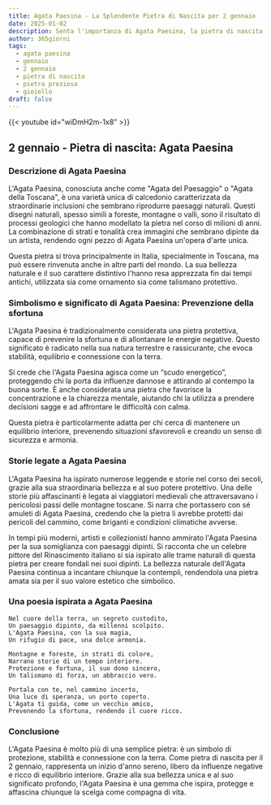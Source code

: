```yaml
---
title: Agata Paesina - La Splendente Pietra di Nascita per 2 gennaio
date: 2025-01-02
description: Senta l'importanza di Agata Paesina, la pietra di nascita di 2 gennaio che simboleggia Prevenzione della sfortuna. Lasci che la sua bellezza e il suo significato illuminino la sua giornata.
author: 365giorni
tags:
  - agata paesina
  - gennaio
  - 2 gennaio
  - pietra di nascita
  - pietra preziosa
  - gioiello
draft: false
---
```


{{< youtube id="wiDmH2m-1x8" >}}

## 2 gennaio - Pietra di nascita: Agata Paesina

### Descrizione di Agata Paesina

L'Agata Paesina, conosciuta anche come "Agata del Paesaggio" o "Agata della Toscana", è una varietà unica di calcedonio caratterizzata da straordinarie inclusioni che sembrano riprodurre paesaggi naturali. Questi disegni naturali, spesso simili a foreste, montagne o valli, sono il risultato di processi geologici che hanno modellato la pietra nel corso di milioni di anni. La combinazione di strati e tonalità crea immagini che sembrano dipinte da un artista, rendendo ogni pezzo di Agata Paesina un'opera d'arte unica.

Questa pietra si trova principalmente in Italia, specialmente in Toscana, ma può essere rinvenuta anche in altre parti del mondo. La sua bellezza naturale e il suo carattere distintivo l'hanno resa apprezzata fin dai tempi antichi, utilizzata sia come ornamento sia come talismano protettivo.

### Simbolismo e significato di Agata Paesina: Prevenzione della sfortuna

L'Agata Paesina è tradizionalmente considerata una pietra protettiva, capace di prevenire la sfortuna e di allontanare le energie negative. Questo significato è radicato nella sua natura terrestre e rassicurante, che evoca stabilità, equilibrio e connessione con la terra.

Si crede che l'Agata Paesina agisca come un “scudo energetico”, proteggendo chi la porta da influenze dannose e attirando al contempo la buona sorte. È anche considerata una pietra che favorisce la concentrazione e la chiarezza mentale, aiutando chi la utilizza a prendere decisioni sagge e ad affrontare le difficoltà con calma.

Questa pietra è particolarmente adatta per chi cerca di mantenere un equilibrio interiore, prevenendo situazioni sfavorevoli e creando un senso di sicurezza e armonia.

### Storie legate a Agata Paesina

L'Agata Paesina ha ispirato numerose leggende e storie nel corso dei secoli, grazie alla sua straordinaria bellezza e al suo potere protettivo. Una delle storie più affascinanti è legata ai viaggiatori medievali che attraversavano i pericolosi passi delle montagne toscane. Si narra che portassero con sé amuleti di Agata Paesina, credendo che la pietra li avrebbe protetti dai pericoli del cammino, come briganti e condizioni climatiche avverse.

In tempi più moderni, artisti e collezionisti hanno ammirato l'Agata Paesina per la sua somiglianza con paesaggi dipinti. Si racconta che un celebre pittore del Rinascimento italiano si sia ispirato alle trame naturali di questa pietra per creare fondali nei suoi dipinti. La bellezza naturale dell'Agata Paesina continua a incantare chiunque la contempli, rendendola una pietra amata sia per il suo valore estetico che simbolico.

### Una poesia ispirata a Agata Paesina

	Nel cuore della terra, un segreto custodito,  
	Un paesaggio dipinto, da millenni scolpito.  
	L'Agata Paesina, con la sua magia,  
	Un rifugio di pace, una dolce armonia.
	
	Montagne e foreste, in strati di colore,  
	Narrano storie di un tempo interiore.  
	Protezione e fortuna, il suo dono sincero,  
	Un talismano di forza, un abbraccio vero.
	
	Portala con te, nel cammino incerto,  
	Una luce di speranza, un porto coperto.  
	L'Agata ti guida, come un vecchio amico,  
	Prevenendo la sfortuna, rendendo il cuore ricco.

### Conclusione

L'Agata Paesina è molto più di una semplice pietra: è un simbolo di protezione, stabilità e connessione con la terra. Come pietra di nascita per il 2 gennaio, rappresenta un inizio d'anno sereno, libero da influenze negative e ricco di equilibrio interiore. Grazie alla sua bellezza unica e al suo significato profondo, l'Agata Paesina è una gemma che ispira, protegge e affascina chiunque la scelga come compagna di vita.